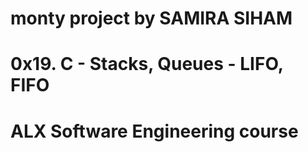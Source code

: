 # monty project by SAMIRA SIHAM
# 0x19. C - Stacks, Queues - LIFO, FIFO
# ALX Software Engineering course

